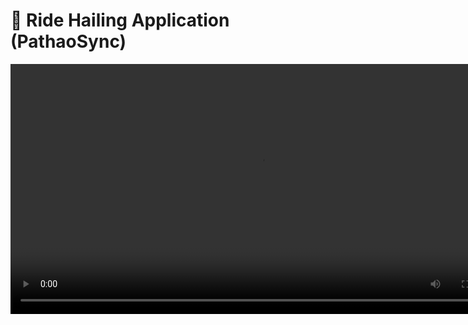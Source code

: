 # 🚗 Ride Hailing Application (PathaoSync)

<video src="./frontend/public/PathaoSync.mp4" alt="PathaoSync Demo" width="800"/>

A full-stack ride-hailing application that connects riders with nearby drivers, similar to Uber/Ola. The application provides real-time location tracking, ride matching, and fare calculation.

## ✨ Features

-   🗺️ Real-time location tracking using Google Maps API
-   🔐 User and Driver (Captain) authentication
-   💰 Ride booking and fare calculation
-   ⚡ Real-time ride status updates
-   🔍 Location search with autocomplete
-   🔢 OTP verification for ride start
-   🚘 Multiple vehicle types (Car, Motorcycle, Auto)
-   📍 Live driver tracking
-   🔄 Socket-based real-time communication

## 🛠️ Tech Stack

### Backend

-   📦 Node.js
-   🚀 Express.js
-   🍃 MongoDB (with Mongoose)
-   🔌 Socket.IO
-   🔑 JWT Authentication
-   🗺️ Google Maps API Integration
-   🔒 Bcrypt for password hashing
-   ✅ Express Validator
-   🌐 CORS

### Frontend

-   ⚛️ React (v19)
-   🔄 React Router DOM (v7)
-   💅 TailwindCSS
-   ✨ GSAP for animations
-   🔄 React Query (Tanstack Query)
-   🔌 Socket.IO Client
-   📡 Axios
-   🔔 React Hot Toast
-   🎨 Lucide React Icons
-   🗺️ Google Maps React Components

## 📁 Project Structure

```bash
├── backend/
│   ├── controllers/   # Request handlers
│   ├── models/        # Database models
│   ├── routes/        # API routes
│   ├── services/      # Business logic
│   ├── utils/         # Helper functions
│   └── server.js      # Entry point
└── frontend/
    ├── src/
    │   ├── components/  # Reusable UI components
    │   ├── pages/       # Page components
    │   ├── utils/       # Helper functions
    │   └── App.jsx      # Root component
```

## 🔧 How It Works

### Backend Architecture

-   🚀 RESTful API built with Express.js
-   🗄️ MongoDB database with Mongoose ODM
-   🔌 Socket.IO for real-time communication
-   🔐 JWT-based authentication
-   🗺️ Google Maps API integration for:
    -   📍 Location geocoding
    -   📏 Distance calculation
    -   🛣️ Route optimization
    -   🔍 Place autocomplete

### Frontend Architecture

-   ⚛️ React-based SPA
-   📍 Real-time location tracking
-   🗺️ Interactive map interface
-   📱 Responsive design with TailwindCSS
-   🔄 State management with React Query
-   🔌 Socket.IO for real-time updates

## 🚀 Getting Started

1. Clone the repository

```bash
git clone [repository-url]
```

2. Install dependencies

```bash
# Install backend dependencies
cd backend
npm install

# Install frontend dependencies
cd frontend
npm install
```

3. Environment Setup
   Create a `.env` file in the root directory:

```env
PORT=5000
MONGO_URI=your_mongodb_uri
JWT_SECRET=your_jwt_secret
GOOGLE_MAPS_API=your_google_maps_api_key
```

4. Run the application

```bash
# Run backend
cd backend
npm start

# Run frontend
cd frontend
npm run dev
```

## 🔗 API Endpoints

### 🔐 Authentication

-   `POST /api/auth/register` - Register new user
-   `POST /api/auth/login` - User login
-   `POST /api/captain/register` - Register new captain
-   `POST /api/captain/login` - Captain login

### 🚗 Rides

-   `POST /api/ride/create-ride` - Create new ride
-   `POST /api/ride/get-fare` - Calculate ride fare
-   `POST /api/ride/confirm-ride` - Confirm ride
-   `POST /api/ride/start-ride` - Start ride

### 🗺️ Maps

-   `GET /api/maps/get-coordinates` - Get location coordinates
-   `GET /api/maps/get-distance-matrix` - Calculate distance and time
-   `GET /api/maps/get-suggestion` - Get location suggestions

## 🤝 Contributing

Pull requests are welcome. For major changes, please open an issue first to discuss what you would like to change.
